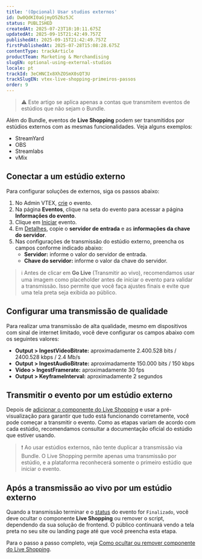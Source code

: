 ```yaml
---
title: '(Opcional) Usar studios externos'
id: Dw0QdKI0aGjmyD5Z6z5JC
status: PUBLISHED
createdAt: 2025-07-23T18:10:11.675Z
updatedAt: 2025-09-15T21:42:49.757Z
publishedAt: 2025-09-15T21:42:49.757Z
firstPublishedAt: 2025-07-28T15:08:28.675Z
contentType: trackArticle
productTeam: Marketing & Merchandising
slugEN: optional-using-external-studios
locale: pt
trackId: 3eCHNCIx8XhZOSmX0sQT3U
trackSlugEN: vtex-live-shopping-primeiros-passos
order: 9
---
```


> ⚠️ Este artigo se aplica apenas a contas que transmitem eventos de estúdios que não sejam o Bundle.

Além do Bundle, eventos de **Live Shopping** podem ser transmitidos por estúdios externos com as mesmas funcionalidades. Veja alguns exemplos:

- StreamYard
- OBS
- Streamlabs
- vMix

## Conectar a um estúdio externo

Para configurar soluções de externos, siga os passos abaixo:

1. No Admin VTEX, [crie](/pt/tracks/vtex-live-shopping-primeiros-passos--3eCHNCIx8XhZOSmX0sQT3U/5WLXGbOSFmxN7QlzOnfGrv) o evento.
2. Na página **Eventos**, clique na seta do evento para acessar a página **Informações do evento**.
3. Clique em [Iniciar](/pt/tracks/vtex-live-shopping-primeiros-passos--3eCHNCIx8XhZOSmX0sQT3U/6NrWRLAJEHijcd6tLIWoqq) evento.
4. Em [Detalhes](/pt/tracks/vtex-live-shopping-primeiros-passos--3eCHNCIx8XhZOSmX0sQT3U/6NrWRLAJEHijcd6tLIWoqq#detalhes-do-evento), copie o **servidor de entrada** e as **informações da chave do servidor**.
5. Nas configurações de transmissão do estúdio externo, preencha os campos conforme indicado abaixo:
    - **Servidor:** informe o valor do servidor de entrada.
    - **Chave do servidor:** informe o valor da chave do servidor.

> ℹ️ Antes de clicar em **Go Live** (Transmitir ao vivo), recomendamos usar uma imagem como placeholder antes de iniciar o evento para validar a transmissão. Isso permite que você faça ajustes finais e evite que uma tela preta seja exibida ao público.

## Configurar uma transmissão de qualidade

Para realizar uma transmissão de alta qualidade, mesmo em dispositivos com sinal de internet limitado, você deve configurar os campos abaixo com os seguintes valores:

- **Output > IngestVideoBitrate:** aproximadamente 2.400.528 bits / 2400.528 kbps / 2.4 Mb/s
- **Output > IngestAudioBitrate:** aproximadamente 150.000 bits / 150 kbps
- **Video > IngestFramerate:** aproximadamente 30 fps
- **Output > KeyframeInterval:** aproximadamente 2 segundos

## Transmitir o evento por um estúdio externo

Depois de [adicionar o componente do Live Shopping](/pt/tracks/vtex-live-shopping-primeiros-passos--3eCHNCIx8XhZOSmX0sQT3U/4r5uk6XHxdYlOGMr11GFWR) e usar a pré-visualização para garantir que tudo está funcionando corretamente, você pode começar a transmitir o evento. Como as etapas variam de acordo com cada estúdio, recomendamos consultar a documentação oficial do estúdio que estiver usando.

> ❗ Ao usar estúdios externos, não tente duplicar a transmissão via Bundle. O Live Shopping permite apenas uma transmissão por estúdio, e a plataforma reconhecerá somente o primeiro estúdio que iniciar o evento.

## Após a transmissão ao vivo por um estúdio externo

Quando a transmissão terminar e o [status](/pt/tracks/vtex-live-shopping-primeiros-passos--3eCHNCIx8XhZOSmX0sQT3U/5WLXGbOSFmxN7QlzOnfGrv#status-do-evento) do evento for `Finalizado`, você deve ocultar o componente **Live Shopping** ou remover o script, dependendo da sua solução de frontend. O público continuará vendo a tela preta no seu site ou landing page até que você preencha esta etapa.

Para o passo a passo completo, veja [Como ocultar ou remover componente do Live Shopping](/pt/tracks/vtex-live-shopping-primeiros-passos--3eCHNCIx8XhZOSmX0sQT3U/7e3bP6LjFgxXC210jSpl59).
